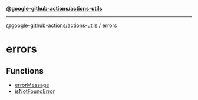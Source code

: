 [**@google-github-actions/actions-utils**](../README.md)

***

[@google-github-actions/actions-utils](../modules.md) / errors

# errors

## Functions

- [errorMessage](functions/errorMessage.md)
- [isNotFoundError](functions/isNotFoundError.md)
